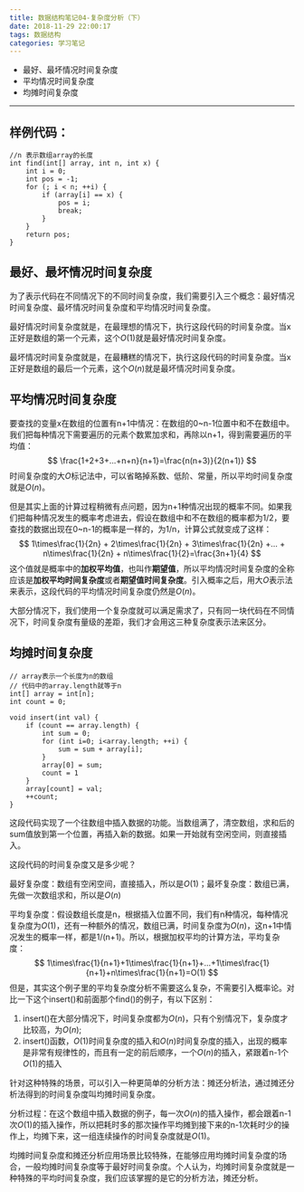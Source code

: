 ```yaml
---
title: 数据结构笔记04-复杂度分析（下）
date: 2018-11-29 22:00:17
tags: 数据结构
categories: 学习笔记
---
```


* 最好、最坏情况时间复杂度
* 平均情况时间复杂度
* 均摊时间复杂度

------

<!-- more -->

## 样例代码：

```
//n 表示数组array的长度
int find(int[] array, int n, int x) {
    int i = 0;
    int pos = -1;
    for (; i < n; ++i) {
        if (array[i] == x) {
            pos = i;
            break;
        }
    }
    return pos;
}
```



## 最好、最坏情况时间复杂度

为了表示代码在不同情况下的不同时间复杂度，我们需要引入三个概念：最好情况时间复杂度、最坏情况时间复杂度和平均情况时间复杂度。

最好情况时间复杂度就是，在最理想的情况下，执行这段代码的时间复杂度。当x正好是数组的第一个元素，这个$O(1)$就是最好情况时间复杂度。

最坏情况时间复杂度就是，在最糟糕的情况下，执行这段代码的时间复杂度。当x正好是数组的最后一个元素，这个$O(n)$就是最坏情况时间复杂度。

## 平均情况时间复杂度

要查找的变量x在数组的位置有n+1中情况：在数组的0~n-1位置中和不在数组中。我们把每种情况下需要遍历的元素个数累加求和，再除以n+1，得到需要遍历的平均值：
$$
\frac{1+2+3+...+n+n}{n+1}=\frac{n(n+3)}{2(n+1)}
$$
时间复杂度的大$O$标记法中，可以省略掉系数、低阶、常量，所以平均时间复杂度就是$O(n)$。

但是其实上面的计算过程稍微有点问题，因为n+1种情况出现的概率不同。如果我们把每种情况发生的概率考虑进去，假设在数组中和不在数组的概率都为1/2，要查找的数据出现在0~n-1的概率是一样的，为1/n，计算公式就变成了这样：
$$
1\times\frac{1}{2n} + 2\times\frac{1}{2n} + 3\times\frac{1}{2n} +... + n\times\frac{1}{2n} + n\times\frac{1}{2}=\frac{3n+1}{4}
$$
这个值就是概率中的**加权平均值**，也叫作**期望值**，所以平均情况时间复杂度的全称应该是**加权平均时间复杂度**或者**期望值时间复杂度**。引入概率之后，用大$O$表示法来表示，这段代码的平均情况时间复杂度仍然是$O(n)$。

大部分情况下，我们使用一个复杂度就可以满足需求了，只有同一块代码在不同情况下，时间复杂度有量级的差距，我们才会用这三种复杂度表示法来区分。

## 均摊时间复杂度

```
// array表示一个长度为n的数组
// 代码中的array.length就等于n
int[] array = int[n];
int count = 0;

void insert(int val) {
    if (count == array.length) {
        int sum = 0;
        for (int i=0; i<array.length; ++i) {
            sum = sum + array[i];
        }
        array[0] = sum;
        count = 1
    }
    array[count] = val;
    ++count;
}
```

这段代码实现了一个往数组中插入数据的功能。当数组满了，清空数组，求和后的sum值放到第一个位置，再插入新的数据。如果一开始就有空闲空间，则直接插入。

这段代码的时间复杂度又是多少呢？

最好复杂度：数组有空闲空间，直接插入，所以是$O(1)$；最坏复杂度：数组已满，先做一次数组求和，所以是$O(n)$

平均复杂度：假设数组长度是n，根据插入位置不同，我们有n种情况，每种情况复杂度为$O(1)$，还有一种额外的情况，数组已满，时间复杂度为$O(n)$，这n+1中情况发生的概率一样，都是1/(n+1)。所以，根据加权平均的计算方法，平均复杂度：
$$
1\times\frac{1}{n+1}+1\times\frac{1}{n+1}+...+1\times\frac{1}{n+1}+n\times\frac{1}{n+1}=O(1)
$$
但是，其实这个例子里的平均复杂度分析不需要这么复杂，不需要引入概率论。对比一下这个insert()和前面那个find()的例子，有以下区别：

1. insert()在大部分情况下，时间复杂度都为$O(n)$，只有个别情况下，复杂度才比较高，为$O(n)$;
2. insert()函数，$O(1)$时间复杂度的插入和$O(n)$时间复杂度的插入，出现的概率是非常有规律性的，而且有一定的前后顺序，一个$O(n)$的插入，紧跟着n-1个$O(1)​$的插入

针对这种特殊的场景，可以引入一种更简单的分析方法：摊还分析法，通过摊还分析法得到的时间复杂度叫均摊时间复杂度。

分析过程：在这个数组中插入数据的例子，每一次$O(n)$的插入操作，都会跟着n-1次$O(1)$的插入操作，所以把耗时多的那次操作平均摊到接下来的n-1次耗时少的操作上，均摊下来，这一组连续操作的时间复杂度就是$O(1)$。

均摊时间复杂度和摊还分析应用场景比较特殊，在能够应用均摊时间复杂度的场合，一般均摊时间复杂度等于最好时间复杂度。个人认为，均摊时间复杂度就是一种特殊的平均时间复杂度，我们应该掌握的是它的分析方法，摊还分析。